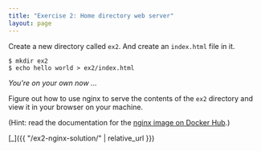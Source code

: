 ```yaml
---
title: "Exercise 2: Home directory web server"
layout: page
---
```


Create a new directory called `ex2`. And create an `index.html` file in it.

```terminal
$ mkdir ex2
$ echo hello world > ex2/index.html
```

*You're on your own now ...*

Figure out how to use nginx to serve the contents of the `ex2` directory and view it in your browser on your machine.  

(Hint: read the documentation for the [nginx image on Docker Hub](https://hub.docker.com/\_/nginx/).)

[\_]({{ "/ex2-nginx-solution/" | relative_url }})
